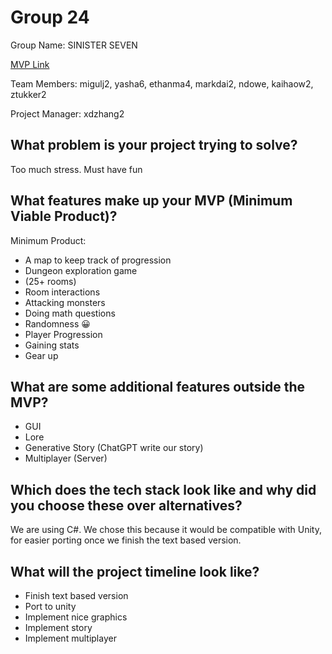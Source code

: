 # Group 24
Group Name: SINISTER SEVEN

[MVP Link](https://docs.google.com/document/d/1xFI9DDdO5HZAcu36Y6NL-RTDry5E3WHkfy-ZEWuqbXM/edit?usp=sharing)

Team Members: migulj2, yasha6, ethanma4, markdai2, ndowe, kaihaow2, ztukker2

Project Manager: xdzhang2

## What problem is your project trying to solve? 

Too much stress. Must have fun

## What features make up your MVP (Minimum Viable Product)?

Minimum Product:
- A map to keep track of progression
- Dungeon exploration game 
- (25+ rooms)
- Room interactions
- Attacking monsters
- Doing math questions
- Randomness 😀
- Player Progression
- Gaining stats
- Gear up

## What are some additional features outside the MVP?

- GUI
- Lore
- Generative Story (ChatGPT write our story) 
- Multiplayer (Server)

## Which does the tech stack look like and why did you choose these over alternatives? 

We are using C#. We chose this because it would be compatible with Unity, for easier porting once we finish the text based version.

## What will the project timeline look like?
- Finish text based version
- Port to unity
- Implement nice graphics
- Implement story
- Implement multiplayer
